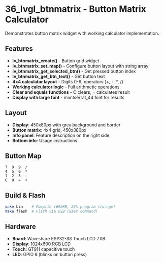 # 36_lvgl_btnmatrix - Button Matrix Calculator

Demonstrates button matrix widget with working calculator implementation.

## Features

- **lv_btnmatrix_create()** - Button grid widget
- **lv_btnmatrix_set_map()** - Configure button layout with string array
- **lv_btnmatrix_get_selected_btn()** - Get pressed button index
- **lv_btnmatrix_get_btn_text()** - Get button text
- **4x4 calculator layout** - Digits 0-9, operators (+, -, *, /)
- **Working calculator logic** - Full arithmetic operations
- **Clear and equals functions** - C clears, = calculates result
- **Display with large font** - montserrat_44 font for results

## Layout

- **Display**: 450x80px with grey background and border
- **Button matrix**: 4x4 grid, 450x380px
- **Info panel**: Feature description on the right side
- **Bottom info**: Usage instructions

## Button Map

```
7  8  9  /
4  5  6  *
1  2  3  -
C  0  =  +
```

## Build & Flash

```bash
make bin    # Compile (696KB, 22% program storage)
make flash  # Flash via USB (user command)
```

## Hardware

- **Board**: Waveshare ESP32-S3 Touch LCD 7.0B
- **Display**: 1024x600 RGB LCD
- **Touch**: GT911 capacitive touch
- **LED**: GPIO 6 (blinks on button press)
